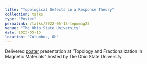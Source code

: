 ```yaml
---
title: "Topological Defects in a Response Theory"
collection: talks
type: "Poster"
permalink: /talks/2022-05-13-topomag23
venue: "The Ohio State University"
date: 2023-05-15
location: "Columbus, OH"
---
```


Delivered [poster](https://shakani.github.io/files/Hakani-topomag-poster.pdf) presentation at "Topology and Fractionalization in Magnetic Materials" hosted by The Ohio State University.

